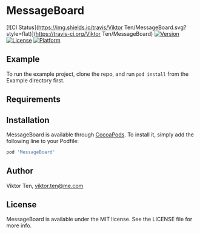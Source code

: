 # MessageBoard

[![CI Status](https://img.shields.io/travis/Viktor Ten/MessageBoard.svg?style=flat)](https://travis-ci.org/Viktor Ten/MessageBoard)
[![Version](https://img.shields.io/cocoapods/v/MessageBoard.svg?style=flat)](https://cocoapods.org/pods/MessageBoard)
[![License](https://img.shields.io/cocoapods/l/MessageBoard.svg?style=flat)](https://cocoapods.org/pods/MessageBoard)
[![Platform](https://img.shields.io/cocoapods/p/MessageBoard.svg?style=flat)](https://cocoapods.org/pods/MessageBoard)

## Example

To run the example project, clone the repo, and run `pod install` from the Example directory first.

## Requirements

## Installation

MessageBoard is available through [CocoaPods](https://cocoapods.org). To install
it, simply add the following line to your Podfile:

```ruby
pod 'MessageBoard'
```

## Author

Viktor Ten, viktor.ten@me.com

## License

MessageBoard is available under the MIT license. See the LICENSE file for more info.
